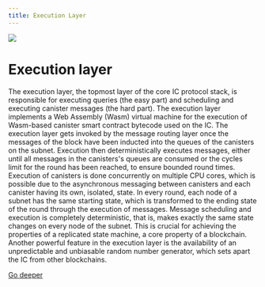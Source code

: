```yaml
---
title: Execution Layer
---
```


![](/img/how-it-works/overview-of-the-internet-computer.600x300.jpg)

# Execution layer

The execution layer, the topmost layer of the core IC protocol stack, is responsible for executing queries (the easy part) and scheduling and executing canister messages (the hard part).
The execution layer implements a Web Assembly (Wasm) virtual machine for the execution of Wasm-based canister smart contract bytecode used on the IC.
The execution layer gets invoked by the message routing layer once the messages of the block have been inducted into the queues of the canisters on the subnet.
Execution then deterministically executes messages, either until all messages in the canisters's queues are consumed or the cycles limit for the round has been reached, to ensure bounded round times.
Execution of canisters is done concurrently on multiple CPU cores, which is possible due to the asynchronous messaging between canisters and each canister having its own, isolated, state.
In every round, each node of a subnet has the same starting state, which is transformed to the ending state of the round through the execution of messages.
Message scheduling and execution is completely deterministic, that is, makes exactly the same state changes on every node of the subnet.
This is crucial for achieving the properties of a replicated state machine, a core property of a blockchain.
Another powerful feature in the execution layer is the availability of an unpredictable and unbiasable random number generator, which sets apart the IC from other blockchains.

[Go deeper](/how-it-works/execution-layer/)
